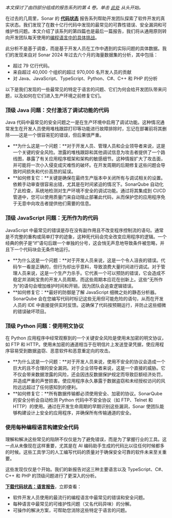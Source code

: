 *本文探讨了由四部分组成的报告系列的第 4 卷。单击* [*此处*](/blog/the-state-of-code-reliability/ "此处") *从头开始。*

在过去的几周里，Sonar 的 [**代码状态**](/the-state-of-code/ "代码状态") 报告系列帮助开发团队探索了软件开发的真实状态。我们发现了在数十亿行代码中发现的最常见的可靠性错误、安全漏洞和可维护性问题。本文介绍了该系列的第四篇也是最后一篇报告，我们将从通用原则转向开发团队每天使用的[编程语言中的具体挑战](/resources/the-state-of-code-languages-report/ "编程语言中的具体挑战")。

此分析不是基于调查，而是基于开发人员在工作中遇到的实际问题的具体数据。我们的发现来自对 Sonar 2024 年过去六个月的海量数据集的分析，其中包括：

* 超过 79 亿行代码。
* 来自超过 40,000 个组织的超过 970,000 名开发人员的贡献
* 对 Java、JavaScript、TypeScript、Python、C#、C++ 和 PHP 的分析

以下是我们发现的一些最常见的特定于语言的问题、它们为何会给开发团队带来问题，以及如何在它们进入生产环境之前修复它们。

### 顶级 Java 问题：交付激活了调试功能的代码

Java 代码中最常见的安全问题之一是在生产环境中启用了调试功能。这种情况通常发生在开发人员使用堆栈跟踪打印等功能进行故障排除时，忘记在部署前将其删除——这是一个很容易犯的错误，但后果很严重。

* **为什么这是一个问题：**对于开发人员、管理人员和企业领导者来说，这是一个关键的安全风险。泄露的堆栈跟踪和其他调试信息为攻击者提供了一个路线图，暴露了有关应用程序框架和架构的敏感细节。这种情报扩大了攻击面，并可能将一次小入侵变成灾难性的破坏。在开发周期的后期修复这些问题会导致时间损失和代价高昂的延误。
* **如何修复它：**关键是确保在最终生产版本中关闭所有与调试相关的设置。依赖手动审查很容易出错，尤其是在时间紧迫的情况下。SonarQube 自动化了此检查，系统地检测对生产环境不安全的调试功能。通过将其集成到 CI/CD 管道中，您可以使用质量门来自动阻止部署此代码，从而保护您的应用程序免于无意中向攻击者提供他们需要的信息。

### 顶级 JavaScript 问题：无所作为的代码

JavaScript 中最常见的错误是存在没有副作用且不改变程序控制流的语句。通常是不完整的重构或简单打字的迹象，这种死代码会完全改变应用程序的逻辑。一个经典的例子是“if”语句后跟一个单独的分号，这会悄无声息地导致条件被忽略，并且下一个代码块会无条件地运行。

* **为什么这是一个问题：**对于开发人员来说，这是一个令人沮丧的错误。代码乍一看是正确的，但行为却出乎意料，导致浪费大量时间进行调试。对于管理人员来说，这是一个生产力杀手。它代表一个可以预防的错误，它会造成不稳定并消耗宝贵的开发人员周期，而这些周期本应花在创新上。这些“无所作为”的语句会增加维护时间和开销，因为团队会追查逻辑错误。
* **如何修复它：**最好的防御是了解 JavaScript 细微之处的静态分析器。SonarQube 会在您编写代码时标记这些无用但可能危险的语句，从而在开发人员的 IDE 中直接提供实时反馈。这确保了代码按预期运行，并防止这些细微的错误破坏项目。

### 顶级 Python 问题：使用明文协议

在 Python 应用程序中经常观察到的一个关键安全风险是使用未加密的明文协议，如 FTP 和 HTTP。使用未加密的通道相当于在明信片上发送登录凭据，使应用程序容易受到数据盗窃、恶意软件和恶意重定向的攻击。

* **为什么这是一个问题：**对于开发人员来说，使用不安全的协议会造成一个巨大的且不合理的安全漏洞。对于企业领导者来说，这是一个直接的威胁。它不仅会带来数据泄露的风险，还会因违反数据保护规定而导致巨额经济处罚，并造成严重的声誉损害。使应用程序永久暴露于数据盗窃和未经授权访问的风险远远超过了任何感知到的便利。
* **如何修复它：**所有数据传输都必须使用安全、加密的协议。SonarQube 的安全分析会自动检测 Python 代码中不安全协议（如 FTP、Telnet 和 HTTP）的使用。通过在开发生命周期的早期识别这些漏洞，Sonar 使团队能够构建设计上安全的应用程序，并确保所有传输通道的安全。

### 使用每种编程语言构建安全代码

理解和解决这些常见的陷阱不仅仅是为了避免错误，而是为了掌握行业的工具。这一点从未像现在这样重要，尤其是在 AI 编码助手生成的代码比以往任何时候都多的时候。这些工具学习的人工编写代码的质量对于确保安全可靠的软件未来至关重要。

这些发现仅仅是个开始。我们的新报告对这三种主要语言以及 TypeScript、C#、C++ 和 PHP 的顶级问题进行了更深入的分析。

[**下载代码状态：语言报告**](/resources/the-state-of-code-languages-report/ "下载代码状态：语言报告")，立即查看：

* 软件开发人员使用的最流行的编程语言中最常见的错误和安全问题。
* 每种语言中最常见的可维护性问题（又名代码异味）的分解。
* 可操作的解决方案，可帮助您消除这些特定于语言的问题。

